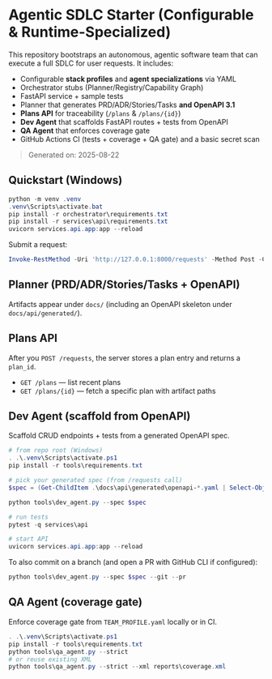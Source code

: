 # Agentic SDLC Starter (Configurable & Runtime-Specialized)

This repository bootstraps an autonomous, agentic software team that can execute a full SDLC for user requests.
It includes:
- Configurable **stack profiles** and **agent specializations** via YAML
- Orchestrator stubs (Planner/Registry/Capability Graph)
- FastAPI service + sample tests
- Planner that generates PRD/ADR/Stories/Tasks **and OpenAPI 3.1**
- **Plans API** for traceability (`/plans` & `/plans/{id}`)
- **Dev Agent** that scaffolds FastAPI routes + tests from OpenAPI
- **QA Agent** that enforces coverage gate
- GitHub Actions CI (tests + coverage + QA gate) and a basic secret scan

> Generated on: 2025-08-22

## Quickstart (Windows)
```powershell
python -m venv .venv
.venv\Scripts\activate.bat
pip install -r orchestrator\requirements.txt
pip install -r services\api\requirements.txt
uvicorn services.api.app:app --reload
```

Submit a request:
```powershell
Invoke-RestMethod -Uri 'http://127.0.0.1:8000/requests' -Method Post -ContentType 'application/json' -Body (@{text="Build a notes service with auth"} | ConvertTo-Json)
```

## Planner (PRD/ADR/Stories/Tasks + OpenAPI)
Artifacts appear under `docs/` (including an OpenAPI skeleton under `docs/api/generated/`).

## Plans API
After you `POST /requests`, the server stores a plan entry and returns a `plan_id`.
- `GET /plans` — list recent plans
- `GET /plans/{id}` — fetch a specific plan with artifact paths

## Dev Agent (scaffold from OpenAPI)
Scaffold CRUD endpoints + tests from a generated OpenAPI spec.

```powershell
# from repo root (Windows)
. .\.venv\Scripts\activate.ps1
pip install -r tools\requirements.txt

# pick your generated spec (from /requests call)
$spec = (Get-ChildItem .\docs\api\generated\openapi-*.yaml | Select-Object -Last 1).FullName

python tools\dev_agent.py --spec $spec

# run tests
pytest -q services\api

# start API
uvicorn services.api.app:app --reload
```
To also commit on a branch (and open a PR with GitHub CLI if configured):
```powershell
python tools\dev_agent.py --spec $spec --git --pr
```

## QA Agent (coverage gate)
Enforce coverage gate from `TEAM_PROFILE.yaml` locally or in CI.

```powershell
. .\.venv\Scripts\activate.ps1
pip install -r tools\requirements.txt
python tools\qa_agent.py --strict
# or reuse existing XML
python tools\qa_agent.py --strict --xml reports\coverage.xml
```

